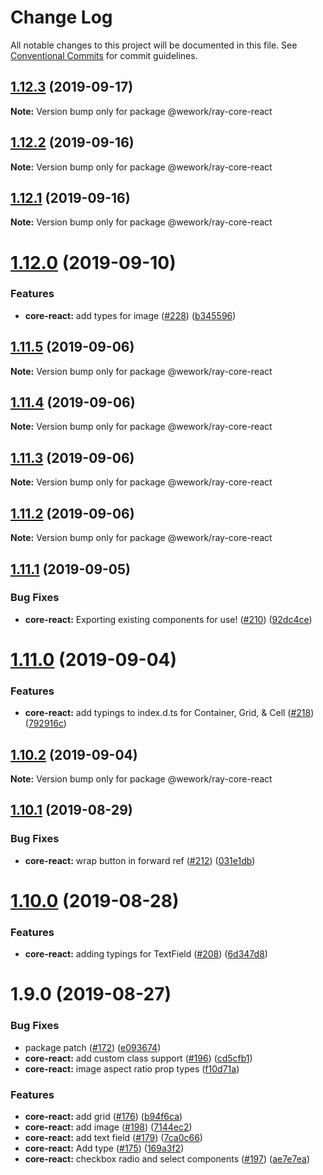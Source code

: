 # Change Log

All notable changes to this project will be documented in this file.
See [Conventional Commits](https://conventionalcommits.org) for commit guidelines.

## [1.12.3](https://github.com/wework/ray/compare/v1.12.2...v1.12.3) (2019-09-17)

**Note:** Version bump only for package @wework/ray-core-react





## [1.12.2](https://github.com/wework/ray/compare/v1.12.1...v1.12.2) (2019-09-16)

**Note:** Version bump only for package @wework/ray-core-react





## [1.12.1](https://github.com/wework/ray/compare/v1.12.0...v1.12.1) (2019-09-16)

**Note:** Version bump only for package @wework/ray-core-react





# [1.12.0](https://github.com/wework/ray/compare/v1.11.5...v1.12.0) (2019-09-10)


### Features

* **core-react:** add types for image ([#228](https://github.com/wework/ray/issues/228)) ([b345596](https://github.com/wework/ray/commit/b345596))





## [1.11.5](https://github.com/wework/ray/compare/v1.11.4...v1.11.5) (2019-09-06)

**Note:** Version bump only for package @wework/ray-core-react





## [1.11.4](https://github.com/wework/ray/compare/v1.11.3...v1.11.4) (2019-09-06)

**Note:** Version bump only for package @wework/ray-core-react





## [1.11.3](https://github.com/wework/ray/compare/v1.11.2...v1.11.3) (2019-09-06)

**Note:** Version bump only for package @wework/ray-core-react





## [1.11.2](https://github.com/wework/ray/compare/v1.11.1...v1.11.2) (2019-09-06)

**Note:** Version bump only for package @wework/ray-core-react





## [1.11.1](https://github.com/wework/ray/compare/v1.11.0...v1.11.1) (2019-09-05)


### Bug Fixes

* **core-react:** Exporting existing components for use! ([#210](https://github.com/wework/ray/issues/210)) ([92dc4ce](https://github.com/wework/ray/commit/92dc4ce))





# [1.11.0](https://github.com/wework/ray/compare/v1.10.2...v1.11.0) (2019-09-04)


### Features

* **core-react:** add typings to index.d.ts for Container, Grid, & Cell ([#218](https://github.com/wework/ray/issues/218)) ([792916c](https://github.com/wework/ray/commit/792916c))





## [1.10.2](https://github.com/wework/ray/compare/v1.10.1...v1.10.2) (2019-09-04)

**Note:** Version bump only for package @wework/ray-core-react





## [1.10.1](https://github.com/wework/ray/compare/v1.10.0...v1.10.1) (2019-08-29)


### Bug Fixes

* **core-react:** wrap button in forward ref ([#212](https://github.com/wework/ray/issues/212)) ([031e1db](https://github.com/wework/ray/commit/031e1db))





# [1.10.0](https://github.com/wework/ray/compare/v1.9.0...v1.10.0) (2019-08-28)


### Features

* **core-react:** adding typings for TextField ([#208](https://github.com/wework/ray/issues/208)) ([6d347d8](https://github.com/wework/ray/commit/6d347d8))





# 1.9.0 (2019-08-27)


### Bug Fixes

* package patch ([#172](https://github.com/wework/ray/issues/172)) ([e093674](https://github.com/wework/ray/commit/e093674))
* **core-react:** add custom class support ([#196](https://github.com/wework/ray/issues/196)) ([cd5cfb1](https://github.com/wework/ray/commit/cd5cfb1))
* **core-react:** image aspect ratio prop types ([f10d71a](https://github.com/wework/ray/commit/f10d71a))


### Features

* **core-react:** add grid ([#176](https://github.com/wework/ray/issues/176)) ([b94f6ca](https://github.com/wework/ray/commit/b94f6ca))
* **core-react:** add image ([#198](https://github.com/wework/ray/issues/198)) ([7144ec2](https://github.com/wework/ray/commit/7144ec2))
* **core-react:** add text field  ([#179](https://github.com/wework/ray/issues/179)) ([7ca0c66](https://github.com/wework/ray/commit/7ca0c66))
* **core-react:** Add type ([#175](https://github.com/wework/ray/issues/175)) ([169a3f2](https://github.com/wework/ray/commit/169a3f2))
* **core-react:** checkbox radio and select components ([#197](https://github.com/wework/ray/issues/197)) ([ae7e7ea](https://github.com/wework/ray/commit/ae7e7ea))
